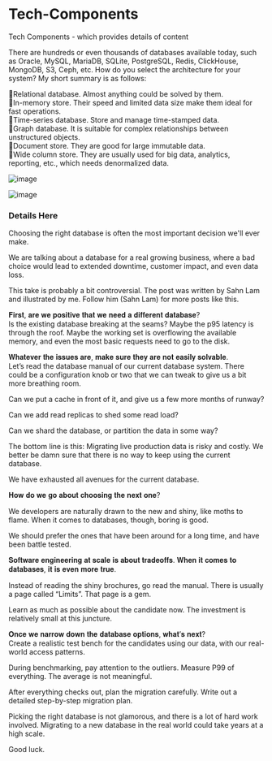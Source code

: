 # Tech-Components
Tech Components - which provides details of content

There are hundreds or even thousands of databases available today, such as Oracle, MySQL, MariaDB, SQLite, PostgreSQL, Redis, ClickHouse, MongoDB, S3, Ceph, etc. How do you select the architecture for your system? My short summary is as follows:

🔹Relational database. Almost anything could be solved by them. <br>
🔹In-memory store. Their speed and limited data size make them ideal for fast operations. <br>
🔹Time-series database. Store and manage time-stamped data. <br>
🔹Graph database. It is suitable for complex relationships between unstructured objects. <br>
🔹Document store. They are good for large immutable data. <br>
🔹Wide column store. They are usually used for big data, analytics, reporting, etc., which needs denormalized data. <br>

![image](https://user-images.githubusercontent.com/115500959/206843210-76e0bbd3-96fd-484c-95c0-2a6c3b07b8ed.png)

![image](https://user-images.githubusercontent.com/115500959/195163365-c5840b3e-0710-4600-947f-429fb72e20dd.png)

### Details Here

Choosing the right database is often the most important decision we'll ever make. <br>

We are talking about a database for a real growing business, where a bad choice would lead to extended downtime, customer impact, and even data loss.<br>

This take is probably a bit controversial. The post was written by Sahn Lam and illustrated by me. Follow him (Sahn Lam) for more posts like this.<br>

𝐅𝐢𝐫𝐬𝐭, 𝐚𝐫𝐞 𝐰𝐞 𝐩𝐨𝐬𝐢𝐭𝐢𝐯𝐞 𝐭𝐡𝐚𝐭 𝐰𝐞 𝐧𝐞𝐞𝐝 𝐚 𝐝𝐢𝐟𝐟𝐞𝐫𝐞𝐧𝐭 𝐝𝐚𝐭𝐚𝐛𝐚𝐬𝐞?<br>
Is the existing database breaking at the seams? Maybe the p95 latency is through the roof. 
Maybe the working set is overflowing the available memory, and even the most basic requests need to go to the disk.<br>

𝐖𝐡𝐚𝐭𝐞𝐯𝐞𝐫 𝐭𝐡𝐞 𝐢𝐬𝐬𝐮𝐞𝐬 𝐚𝐫𝐞, 𝐦𝐚𝐤𝐞 𝐬𝐮𝐫𝐞 𝐭𝐡𝐞𝐲 𝐚𝐫𝐞 𝐧𝐨𝐭 𝐞𝐚𝐬𝐢𝐥𝐲 𝐬𝐨𝐥𝐯𝐚𝐛𝐥𝐞.<br>
Let’s read the database manual of our current database system. There could be a configuration knob or two that we can tweak to give us a bit more breathing room.<br>

Can we put a cache in front of it, and give us a few more months of runway?<br>

Can we add read replicas to shed some read load?<br>

Can we shard the database, or partition the data in some way?<br>

The bottom line is this: Migrating live production data is risky and costly. We better be damn sure that there is no way to keep using the current database.<br>

We have exhausted all avenues for the current database. <br>

𝐇𝐨𝐰 𝐝𝐨 𝐰𝐞 𝐠𝐨 𝐚𝐛𝐨𝐮𝐭 𝐜𝐡𝐨𝐨𝐬𝐢𝐧𝐠 𝐭𝐡𝐞 𝐧𝐞𝐱𝐭 𝐨𝐧𝐞?<br>

We developers are naturally drawn to the new and shiny, like moths to flame. When it comes to databases, though, boring is good.<br>

We should prefer the ones that have been around for a long time, and have been battle tested. <br>

𝐒𝐨𝐟𝐭𝐰𝐚𝐫𝐞 𝐞𝐧𝐠𝐢𝐧𝐞𝐞𝐫𝐢𝐧𝐠 𝐚𝐭 𝐬𝐜𝐚𝐥𝐞 𝐢𝐬 𝐚𝐛𝐨𝐮𝐭 𝐭𝐫𝐚𝐝𝐞𝐨𝐟𝐟𝐬. 𝐖𝐡𝐞𝐧 𝐢𝐭 𝐜𝐨𝐦𝐞𝐬 𝐭𝐨 𝐝𝐚𝐭𝐚𝐛𝐚𝐬𝐞𝐬, 𝐢𝐭 𝐢𝐬 𝐞𝐯𝐞𝐧 𝐦𝐨𝐫𝐞 𝐭𝐫𝐮𝐞.<br>

Instead of reading the shiny brochures, go read the manual. There is usually a page called “Limits”. That page is a gem.<br>

Learn as much as possible about the candidate now. The investment is relatively small at this juncture.<br>

𝐎𝐧𝐜𝐞 𝐰𝐞 𝐧𝐚𝐫𝐫𝐨𝐰 𝐝𝐨𝐰𝐧 𝐭𝐡𝐞 𝐝𝐚𝐭𝐚𝐛𝐚𝐬𝐞 𝐨𝐩𝐭𝐢𝐨𝐧𝐬, 𝐰𝐡𝐚𝐭’𝐬 𝐧𝐞𝐱𝐭?<br>
Create a realistic test bench for the candidates using our data, with our real-world access patterns.<br>

During benchmarking, pay attention to the outliers. Measure P99 of everything. The average is not meaningful.<br>

After everything checks out, plan the migration carefully. Write out a detailed step-by-step migration plan.<br>

Picking the right database is not glamorous, and there is a lot of hard work involved. Migrating to a new database in the real world could take years at a high scale.<br>

Good luck.
